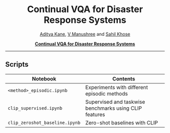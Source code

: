 
<div align="center">
  
# Continual VQA for Disaster Response Systems
 [Aditya Kane](https://github.com/AdityaKane2001), [V Manushree](https://github.com/manushree635) and [Sahil Khose](https://github.com/sahilkhose)
 
 
 <b>[Continual VQA for Disaster Response Systems](https://arxiv.org/abs/2209.10320)</b>
</div>

--------------------------------------------------------------------------------------------

## Scripts

| **Notebook**                   | **Contents**                                           |
|--------------------------------|--------------------------------------------------------|
| `<method>_episodic.ipynb`      | Experiments with different episodic methods            |
| `clip_supervised.ipynb`        | Supervised and taskwise benchmarks using CLIP features |
| `clip_zeroshot_baseline.ipynb` | Zero-shot baselines with CLIP                          |
